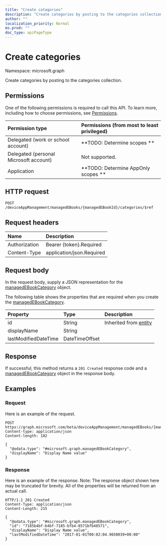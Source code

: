 ```yaml
---
title: "Create categories"
description: "Create categories by posting to the categories collection."
author: ""
localization_priority: Normal
ms.prod: ""
doc_type: apiPageType
---
```


# Create categories

Namespace: microsoft.graph

Create categories by posting to the categories collection.

## Permissions
One of the following permissions is required to call this API. To learn more, including how to choose permissions, see [Permissions](/concepts/permissions-reference.md).

|Permission type|Permissions (from most to least privileged)|
|:---|:---|
|Delegated (work or school account)|**TODO: Determine scopes **|
|Delegated (personal Microsoft account)|Not supported.|
|Application|**TODO: Determine AppOnly scopes **|

## HTTP request
<!-- {
  "blockType": "ignored"
}
-->
``` http
POST /deviceAppManagement/managedEBooks/{managedEBookId}/categories/$ref
```

## Request headers
|Name|Description|
|:---|:---|
|Authorization|Bearer {token}.Required|
|Content-Type|application/json.Required|

## Request body
In the request body, supply a JSON representation for the [managedEBookCategory](../resources/managedebookcategory.md) object.

The following table shows the properties that are required when you create the [managedEBookCategory](../resources/managedebookcategory.md).

|Property|Type|Description|
|:---|:---|:---|
|id|String| Inherited from [entity](../resources/entity.md)|
|displayName|String||
|lastModifiedDateTime|DateTimeOffset||



## Response
If successful, this method returns a `201 Created` response code and a [managedEBookCategory](../resources/managedebookcategory.md) object in the response body.

## Examples

### Request
Here is an example of the request.
<!-- {
  "blockType": "request",
  "name": "create_managedebookcategory_from_"
}
-->
``` http
POST https://graph.microsoft.com/beta/deviceAppManagement/managedEBooks/{managedEBookId}/categories
Content-type: application/json
Content-length: 102

{
  "@odata.type": "#microsoft.graph.managedEBookCategory",
  "displayName": "Display Name value"
}
```

### Response
Here is an example of the response. Note: The response object shown here may be truncated for brevity. All of the properties will be returned from an actual call.
<!-- {
  "blockType": "response",
  "truncated": true,
  "@odata.type": "microsoft.graph.managedebookcategory"
}
-->
``` http
HTTP/1.1 201 Created
Content-Type: application/json
Content-Length: 215

{
  "@odata.type": "#microsoft.graph.managedEBookCategory",
  "id": "7185b4bf-b4bf-7185-bfb4-8571bfb48571",
  "displayName": "Display Name value",
  "lastModifiedDateTime": "2017-01-01T00:02:04.9650039+00:00"
}
```


